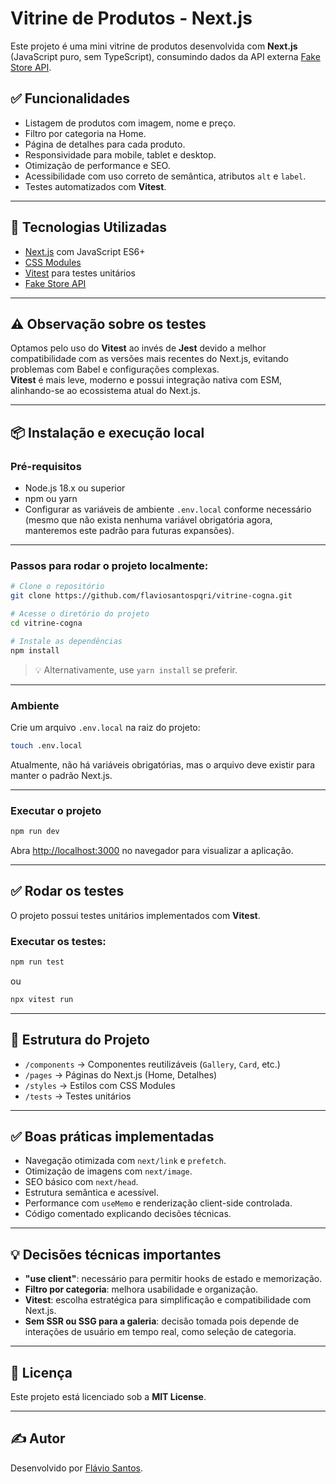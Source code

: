 
# Vitrine de Produtos - Next.js

Este projeto é uma mini vitrine de produtos desenvolvida com **Next.js** (JavaScript puro, sem TypeScript), consumindo dados da API externa [Fake Store API](https://fakestoreapi.com/products).

## ✅ Funcionalidades

- Listagem de produtos com imagem, nome e preço.
- Filtro por categoria na Home.
- Página de detalhes para cada produto.
- Responsividade para mobile, tablet e desktop.
- Otimização de performance e SEO.
- Acessibilidade com uso correto de semântica, atributos `alt` e `label`.
- Testes automatizados com **Vitest**.

---

## 🚀 Tecnologias Utilizadas

- [Next.js](https://nextjs.org/) com JavaScript ES6+
- [CSS Modules](https://nextjs.org/docs/basic-features/built-in-css-support)
- [Vitest](https://vitest.dev/) para testes unitários
- [Fake Store API](https://fakestoreapi.com/)

---

## ⚠️ Observação sobre os testes

Optamos pelo uso do **Vitest** ao invés de **Jest** devido a melhor compatibilidade com as versões mais recentes do Next.js, evitando problemas com Babel e configurações complexas.  
**Vitest** é mais leve, moderno e possui integração nativa com ESM, alinhando-se ao ecossistema atual do Next.js.

---

## 📦 Instalação e execução local

### Pré-requisitos

- Node.js 18.x ou superior
- npm ou yarn
- Configurar as variáveis de ambiente `.env.local` conforme necessário (mesmo que não exista nenhuma variável obrigatória agora, manteremos este padrão para futuras expansões).

---

### Passos para rodar o projeto localmente:

```bash
# Clone o repositório
git clone https://github.com/flaviosantospqri/vitrine-cogna.git

# Acesse o diretório do projeto
cd vitrine-cogna

# Instale as dependências
npm install
```

> 💡 Alternativamente, use `yarn install` se preferir.

---

### Ambiente

Crie um arquivo `.env.local` na raiz do projeto:  

```bash
touch .env.local
```

Atualmente, não há variáveis obrigatórias, mas o arquivo deve existir para manter o padrão Next.js.

---

### Executar o projeto

```bash
npm run dev
```

Abra [http://localhost:3000](http://localhost:3000) no navegador para visualizar a aplicação.

---

## ✅ Rodar os testes

O projeto possui testes unitários implementados com **Vitest**.

### Executar os testes:

```bash
npm run test
```

ou 

```bash
npx vitest run
```

---

## 📄 Estrutura do Projeto

- `/components` → Componentes reutilizáveis (`Gallery`, `Card`, etc.)
- `/pages` → Páginas do Next.js (Home, Detalhes)
- `/styles` → Estilos com CSS Modules
- `/tests` → Testes unitários

---

## ✅ Boas práticas implementadas

- Navegação otimizada com `next/link` e `prefetch`.
- Otimização de imagens com `next/image`.
- SEO básico com `next/head`.
- Estrutura semântica e acessível.
- Performance com `useMemo` e renderização client-side controlada.
- Código comentado explicando decisões técnicas.

---

## 💡 Decisões técnicas importantes

- **"use client"**: necessário para permitir hooks de estado e memorização.
- **Filtro por categoria**: melhora usabilidade e organização.
- **Vitest**: escolha estratégica para simplificação e compatibilidade com Next.js.
- **Sem SSR ou SSG para a galeria**: decisão tomada pois depende de interações de usuário em tempo real, como seleção de categoria.

---

## 📃 Licença

Este projeto está licenciado sob a **MIT License**.  

---

## ✍️ Autor

Desenvolvido por [Flávio Santos](https://github.com/flaviosantospqri).  
